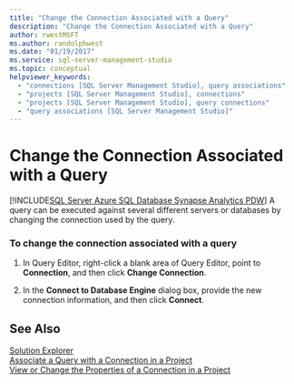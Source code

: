 ```yaml
---
title: "Change the Connection Associated with a Query"
description: "Change the Connection Associated with a Query"
author: rwestMSFT
ms.author: randolphwest
ms.date: "01/19/2017"
ms.service: sql-server-management-studio
ms.topic: conceptual
helpviewer_keywords:
  - "connections [SQL Server Management Studio], query associations"
  - "projects [SQL Server Management Studio], connections"
  - "projects [SQL Server Management Studio], query connections"
  - "query associations [SQL Server Management Studio]"
---
```

# Change the Connection Associated with a Query
[!INCLUDE[SQL Server Azure SQL Database Synapse Analytics PDW](../includes/applies-to-version/sql-asdb-asdbmi-asa-pdw.md)]
A query can be executed against several different servers or databases by changing the connection used by the query.  
  
### To change the connection associated with a query  
  
1.  In Query Editor, right-click a blank area of Query Editor, point to **Connection**, and then click **Change Connection**.  
  
2.  In the **Connect to Database Engine** dialog box, provide the new connection information, and then click **Connect**.  
  
## See Also  
[Solution Explorer](solution-explorer.md)  
[Associate a Query with a Connection in a Project](associate-a-query-with-a-connection-in-a-project.md)  
[View or Change the Properties of a Connection in a Project](view-or-change-the-properties-of-a-connection-in-a-project.md)  
  
